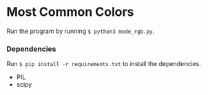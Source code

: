 # Most Common Colors

Run the program by running `$ python3 mode_rgb.py`. 

### Dependencies

Run `$ pip install -r requirements.txt` to install the dependencies.

* PIL
* scipy
